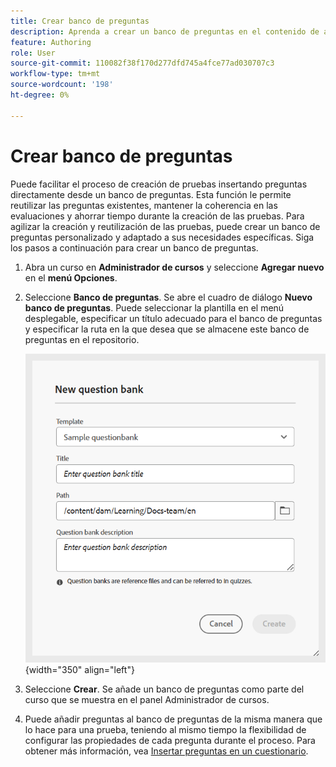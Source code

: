 ```yaml
---
title: Crear banco de preguntas
description: Aprenda a crear un banco de preguntas en el contenido de aprendizaje y formación.
feature: Authoring
role: User
source-git-commit: 110082f38f170d277dfd745a4fce77ad030707c3
workflow-type: tm+mt
source-wordcount: '198'
ht-degree: 0%

---
```


# Crear banco de preguntas

Puede facilitar el proceso de creación de pruebas insertando preguntas directamente desde un banco de preguntas. Esta función le permite reutilizar las preguntas existentes, mantener la coherencia en las evaluaciones y ahorrar tiempo durante la creación de las pruebas.
Para agilizar la creación y reutilización de las pruebas, puede crear un banco de preguntas personalizado y adaptado a sus necesidades específicas. Siga los pasos a continuación para crear un banco de preguntas.

1. Abra un curso en **Administrador de cursos** y seleccione **Agregar nuevo** en el **menú Opciones**.
1. Seleccione **Banco de preguntas**.
Se abre el cuadro de diálogo **Nuevo banco de preguntas**. Puede seleccionar la plantilla en el menú desplegable, especificar un título adecuado para el banco de preguntas y especificar la ruta en la que desea que se almacene este banco de preguntas en el repositorio.

   ![](assets/question-bank-create.png){width="350" align="left"}

1. Seleccione **Crear**.
Se añade un banco de preguntas como parte del curso que se muestra en el panel Administrador de cursos.
1. Puede añadir preguntas al banco de preguntas de la misma manera que lo hace para una prueba, teniendo al mismo tiempo la flexibilidad de configurar las propiedades de cada pregunta durante el proceso. Para obtener más información, vea [Insertar preguntas en un cuestionario](./quiz-insert-questions.md).





